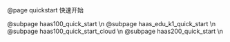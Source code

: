 @page quickstart 快速开始

@subpage haas100_quick_start \n
@subpage haas_edu_k1_quick_start \n
@subpage haas100_quick_start_cloud \n
@subpage haas200_quick_start \n

